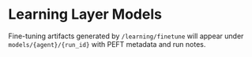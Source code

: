 # Learning Layer Models

Fine-tuning artifacts generated by `/learning/finetune` will appear under
`models/{agent}/{run_id}` with PEFT metadata and run notes.
